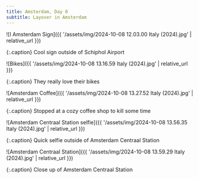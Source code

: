 ```yaml
---
title: Amsterdam, Day 0
subtitle: Layover in Amsterdam
---
```


![I Amsterdam Sign]({{ '/assets/img/2024-10-08 12.03.00 Italy (2024).jpg' | relative_url }})

{:.caption}
Cool sign outside of Schiphol Airport

![Bikes]({{ '/assets/img/2024-10-08 13.16.59 Italy (2024).jpg' | relative_url }})

{:.caption}
They really love their bikes

![Amsterdam Coffee]({{ '/assets/img/2024-10-08 13.27.52 Italy (2024).jpg' | relative_url }})

{:.caption}
Stopped at a cozy coffee shop to kill some time

![Amsterdam Centraal Station selfie]({{ '/assets/img/2024-10-08 13.56.35 Italy (2024).jpg' | relative_url }})

{:.caption}
Quick selfie outside of Amsterdam Centraal Station

![Amsterdam Centraal Station]({{ '/assets/img/2024-10-08 13.59.29 Italy (2024).jpg' | relative_url }})

{:.caption}
Close up of Amsterdam Centraal Station
